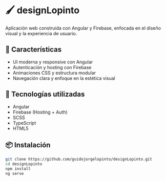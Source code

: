 # 🖌️ designLopinto

Aplicación web construida con Angular y Firebase, enfocada en el diseño visual y la experiencia de usuario.

## 🚀 Características
- UI moderna y responsive con Angular
- Autenticación y hosting con Firebase
- Animaciones CSS y estructura modular
- Navegación clara y enfoque en la estética visual

## 🧰 Tecnologías utilizadas
- Angular
- Firebase (Hosting + Auth)
- SCSS
- TypeScript
- HTML5

## 📦 Instalación
```bash
git clone https://github.com/guidojorgelopinto/designLopinto.git
cd designLopinto
npm install
ng serve
